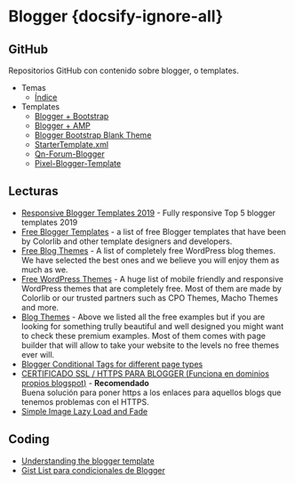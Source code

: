 # Blogger {docsify-ignore-all}

## GitHub

Repositorios GitHub con contenido sobre blogger, o templates.

- Temas
  - [Índice](https://github.com/search?q=blogger&type=Topics)
- Templates
  - [Blogger + Bootstrap](https://github.com/SidVal/blogger-bootstrap)
  - [Blogger + AMP](https://github.com/noel-aidesign/create-own-theme)
  - [Blogger Bootstrap Blank Theme](https://github.com/AlFatihs/BloggerBootstrapBlankTheme)
  - [StarterTemplate.xml](https://github.com/fassetar/blogger-docs/blob/gh-pages/StarterTemplate.xml)
  - [Qn-Forum-Blogger](https://github.com/mhdfasilwyd/Qn-Forum-Blogger)
  - [Pixel-Blogger-Template](https://github.com/mhdfasilwyd/Pixel-Blogger-Template)
  
## Lecturas

- [Responsive Blogger Templates 2019](https://www.pcweek.in/2018/10/responsive-blogger-templates.html) - Fully responsive Top 5 blogger templates 2019
- [Free Blogger Templates](https://colorlib.com/wp/free-blogger-templates/) - a list of free Blogger templates that have been by Colorlib and other template designers and developers.
- [Free Blog Themes](https://colorlib.com/wp/free-wordpress-blog-themes/) - A list of completely free WordPress blog themes. We have selected the best ones and we believe you will enjoy them as much as we.
- [Free WordPress Themes](https://colorlib.com/wp/free-wordpress-themes/) - A huge list of mobile friendly and responsive WordPress themes that are completely free. Most of them are made by Colorlib or our trusted partners such as CPO Themes, Macho Themes and more.
- [Blog Themes](https://colorlib.com/wp/best-personal-blog-wordpress-themes/) - Above we listed all the free examples but if you are looking for something trully beautiful and well designed you might want to check these premium examples. Most of them comes with page builder that will allow to take your website to the levels no free themes ever will.
- [Blogger Conditional Tags for different page types](https://ultimatebloggerguide.blogspot.com/2016/07/blogger-conditional-tags-for-page-types.html)
- [CERTIFICADO SSL / HTTPS PARA BLOGGER (Funciona en dominios propios blogspot)](https://hablemosenweb.blogspot.com/2017/10/ssl-https-dominio-propio-blogger-blogspot.html) - **Recomendado**  
  Buena solución para poner https a los enlaces para aquellos blogs que tenemos problemas con el HTTPS. 
- [Simple Image Lazy Load and Fade](https://davidwalsh.name/lazyload-image-fade)

## Coding

- [Understanding the blogger template](http://thoughtsomething.blogspot.com/2009/01/understanding-blogger-template-1.html)
- [Gist List para condicionales de Blogger](https://gist.github.com/oliverdoetsch/153334604fdda9fe9191)
